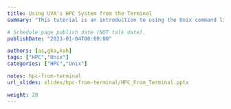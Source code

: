 ```yaml
---
title: Using UVA's HPC System from the Terminal
summary: "This tutorial is an introduction to using the Unix command line on UVA's HPC System."

# Schedule page publish date (NOT talk date).
publishDate: "2023-01-04T00:00:00"

authors: [as,gka,kah]
tags: ["HPC","Unix"]
categories: ["HPC","Unix"]

notes: hpc-from-terminal
url_slides: slides/hpc-from-terminal/HPC_From_Terminal.pptx

weight: 20
---
```

